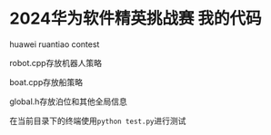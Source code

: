 # 2024华为软件精英挑战赛 我的代码
huawei ruantiao contest

robot.cpp存放机器人策略

boat.cpp存放船策略

global.h存放泊位和其他全局信息


在当前目录下的终端使用`python test.py`进行测试

